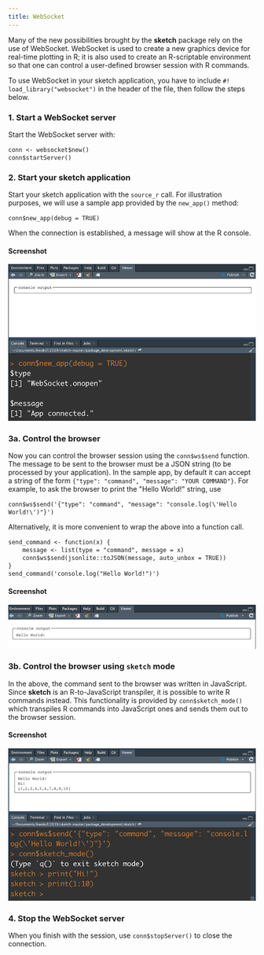 ```yaml
---
title: WebSocket
---
```


Many of the new possibilities brought by the __sketch__ package rely on the use of WebSocket. WebSocket is used to create a new graphics device for real-time plotting in R; it is also used to create an R-scriptable environment so that one can control a user-defined browser session with R commands. 

To use WebSocket in your sketch application, you have to include `#! load_library("websocket")` in the header of the file, then follow the steps below.

### 1. Start a WebSocket server

Start the WebSocket server with:
```{r}
conn <- websocket$new()
conn$startServer()
```

### 2. Start your sketch application

Start your sketch application with the `source_r` call. For illustration purposes, we will use a sample app provided by the `new_app()` method:
```{r}
conn$new_app(debug = TRUE)
```
When the connection is established, a message will show at the R console.

#### Screenshot
![](/img/websocket_screenshot.png)



### 3a. Control the browser

Now you can control the browser session using the `conn$ws$send` function. The message to be sent to the browser must be a JSON string (to be processed by your application). In the sample app, by default it can accept a string of the form `{"type": "command", "message": "YOUR COMMAND"}`. For example, to ask the browser to print the "Hello World!" string, use 
```
conn$ws$send('{"type": "command", "message": "console.log(\'Hello World!\')"}')
```

Alternatively, it is more convenient to wrap the above into a function call.
```{r}
send_command <- function(x) {
    message <- list(type = "command", message = x)
    conn$ws$send(jsonlite::toJSON(message, auto_unbox = TRUE))
}
send_command('console.log("Hello World!")')
```

#### Screenshot

![](/img/websocket_hello_world.png)




### 3b. Control the browser using `sketch` mode

In the above, the command sent to the browser was written in JavaScript. Since __sketch__ is an R-to-JavaScript transpiler, it is possible to write R commands instead. This functionality is provided by `conn$sketch_mode()` which transpiles R commands into JavaScript ones and sends them out to the browser session.

#### Screenshot

![](/img/websocket_sketch_mode.png)



### 4. Stop the WebSocket server

When you finish with the session, use `conn$stopServer()` to close the connection.
